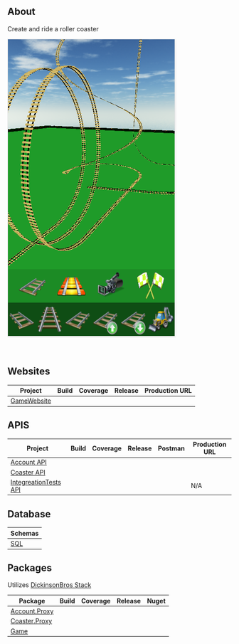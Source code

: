 <h2>About</h2>
Create and ride a roller coaster

![Alt text](https://raw.githubusercontent.com/msdickinson/RollerCoaster/master/Tracks.png)

<br/>


<h2>Websites</h2>

| Project  | Build | Coverage | Release | Production URL |
| ------------- | ------------- | ------------- | ------------- | ------------- |
| [GameWebsite](https://github.com/msdickinson/RollerCoaster.Game)   |  |  |  |  |  |

<h2>APIS</h2>

| Project  | Build | Coverage | Release | Postman | Production URL |
| ------------- | ------------- | ------------- | ------------- | ------------- | ------------- |
| [Account API](https://github.com/msdickinson/DickinsonBros.Encryption.AES) |  |  |  |  |  |
| [Coaster API](https://github.com/msdickinson/DickinsonBros.DataTable)   |  |  |  |  |  |  |
| [IntegreationTests API](https://github.com/msdickinson/RollerCoaster.swaggerGame)   |  |  |  |  |  N/A  |

<h2>Database</h2>

| Schemas |
| ------------- |
| [SQL](https://github.com/msdickinson/RollerCoaster.Game) |

<h2>Packages</h2>

Utilizes [DickinsonBros Stack](https://github.com/msdickinson/DickinsonBros)

| Package  | Build | Coverage | Release | Nuget |
| ------------- | ------------- | ------------- | ------------- | ------------- |
| [Account.Proxy](https://github.com/msdickinson/DickinsonBros.Encryption.AES) |  |  |  |  |
| [Coaster.Proxy](https://github.com/msdickinson/DickinsonBros.DataTable)   |  |  |  |  |
| [Game](https://github.com/msdickinson/RollerCoaster.Game)   |  |  |  |  |
